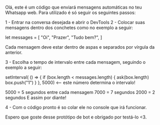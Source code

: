 Olá, este é um código que enviará mensagens automáticas no teu Whatsapp web. Para utilizado é só seguir os seguintes passos:

1 - Entrar na conversa desejada e abrir o DevTools
2 - Colocar suas mensagens dentro dos conchetes como no exemplo a seguir:

let messages = [
    "Oi", "Prazer", "Tudo bem?",
]

Cada mensagem deve estar dentro de aspas e separados por vírgula da anterior.


3 - Escolha o tempo de intervalo entre cada mensagem, seguindo o exemplo a seguir:

setInterval(
    () => {
        if (box.length < messages.length) {
            ask(box.length)
            box.push("1")
        }
    }, 5000) <-- este número determina o intervalo!

5000 = 5 segundos entre cada mensagem
7000 = 7 segundos
2000 = 2 segundos
E assim por diante!


4 - Com o código pronto é so colar ele no console que irá funcionar.

Espero que goste desse protótipo de bot e obrigado por testá-lo <3.